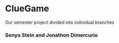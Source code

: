 # ClueGame
 Our semester project divided into individual branches

### Senya Stein and Jonathon Dimercurio